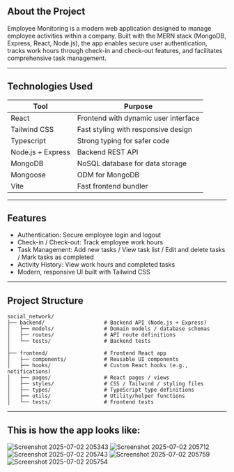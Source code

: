 ## About the Project

Employee Monitoring is a modern web application designed to manage employee activities within a company. Built with the MERN stack (MongoDB, Express, React, Node.js), 
the app enables secure user authentication, tracks work hours through check-in and check-out features, and facilitates comprehensive task management.

---

## Technologies Used

| Tool                       | Purpose                                |
|----------------------------|----------------------------------------|
| React                      | Frontend with dynamic user interface   |
| Tailwind CSS               | Fast styling with responsive design    | 
| Typescript                 | Strong typing for safer code           |
| Node.js + Express          | Backend REST API                       |
| MongoDB                    | NoSQL database for data storage        |          
| Mongoose                   | ODM for MongoDB                        |
| Vite	                     | Fast frontend bundler                  |


---

## Features

- Authentication: Secure employee login and logout
- Check-in / Check-out: Track employee work hours
- Task Management: Add new tasks / View task list / Edit and delete tasks / Mark tasks as completed
- Activity History: View work hours and completed tasks
- Modern, responsive UI built with Tailwind CSS
  
---

## Project Structure

```
social_network/
├── backend/                   # Backend API (Node.js + Express)
│   ├── models/                # Domain models / database schemas
│   ├── routes/                # API route definitions
│   └── tests/                 # Backend tests
│
├── frontend/                  # Frontend React app
│   ├── components/            # Reusable UI components
│   ├── hooks/                 # Custom React hooks (e.g., notifications)
│   ├── pages/                 # React pages / views
│   ├── styles/                # CSS / Tailwind / styling files
│   ├── types/                 # TypeScript type definitions
│   ├── utils/                 # Utility/helper functions
│   └── tests/                 # Frontend tests

```

---

## This is how the app looks like:


![Screenshot 2025-07-02 205343](https://github.com/user-attachments/assets/3ff76e20-376d-41d2-b7d5-3346f9270264)
![Screenshot 2025-07-02 205712](https://github.com/user-attachments/assets/c5f066e1-de67-4762-a4de-b522985a73bb)
![Screenshot 2025-07-02 205743](https://github.com/user-attachments/assets/d8a22d68-d31d-44dc-b98c-378738c94280)
![Screenshot 2025-07-02 205759](https://github.com/user-attachments/assets/798e6bbe-2d15-4e0e-bd1f-38be1b5bfed1)
![Screenshot 2025-07-02 205754](https://github.com/user-attachments/assets/67366e41-b523-4632-9b96-2718dc926749)
